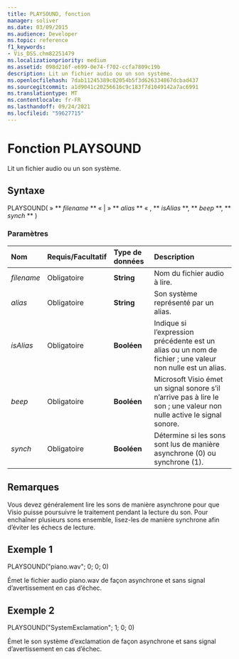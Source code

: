 ```yaml
---
title: PLAYSOUND, fonction
manager: soliver
ms.date: 03/09/2015
ms.audience: Developer
ms.topic: reference
f1_keywords:
- Vis_DSS.chm82251479
ms.localizationpriority: medium
ms.assetid: 098d216f-e699-0e74-f702-ccfa7809c19b
description: Lit un fichier audio ou un son système.
ms.openlocfilehash: 7dab11245389c02054b5f3d626334867dcbad437
ms.sourcegitcommit: a1d9041c20256616c9c183f7d1049142a7ac6991
ms.translationtype: MT
ms.contentlocale: fr-FR
ms.lasthandoff: 09/24/2021
ms.locfileid: "59627715"
---
```

# <a name="playsound-function"></a>Fonction PLAYSOUND

Lit un fichier audio ou un son système. 
  
## <a name="syntax"></a>Syntaxe

PLAYSOUND( » ** *filename* ** « | » ** *alias* ** « , ** *isAlias* **, ** *beep* **, ** *synch* ** ) 
  
### <a name="parameters"></a>Paramètres

|**Nom**|**Requis/Facultatif**|**Type de données**|**Description**|
|:-----|:-----|:-----|:-----|
| _filename_ <br/> |Obligatoire  <br/> |**String** <br/> |Nom du fichier audio à lire.  <br/> |
| _alias_ <br/> |Obligatoire  <br/> |**String** <br/> | Son système représenté par un alias.  <br/> |
| _isAlias_ <br/> |Obligatoire  <br/> |**Booléen** <br/> | Indique si l’expression précédente est un alias ou un nom de fichier ; une valeur non nulle est un alias.  <br/> |
| _beep_ <br/> |Obligatoire  <br/> |**Booléen** <br/> |Microsoft Visio émet un signal sonore s’il n’arrive pas à lire le son ; une valeur non nulle active le signal sonore.  <br/> |
| _synch_ <br/> |Obligatoire  <br/> |**Booléen** <br/> |Détermine si les sons sont lus de manière asynchrone (0) ou synchrone (1).  <br/> |
   
## <a name="remarks"></a>Remarques

Vous devez généralement lire les sons de manière asynchrone pour que Visio puisse poursuivre le traitement pendant la lecture du son. Pour enchaîner plusieurs sons ensemble, lisez-les de manière synchrone afin d’éviter les échecs de lecture.
 
  
## <a name="example-1"></a>Exemple 1

PLAYSOUND("piano.wav"; 0; 0; 0)
  
Émet le fichier audio piano.wav de façon asynchrone et sans signal d’avertissement en cas d’échec.
  
## <a name="example-2"></a>Exemple 2

PLAYSOUND("SystemExclamation"; 1; 0; 0)
  
Émet le son système d’exclamation de façon asynchrone et sans signal d’avertissement en cas d’échec.
  

